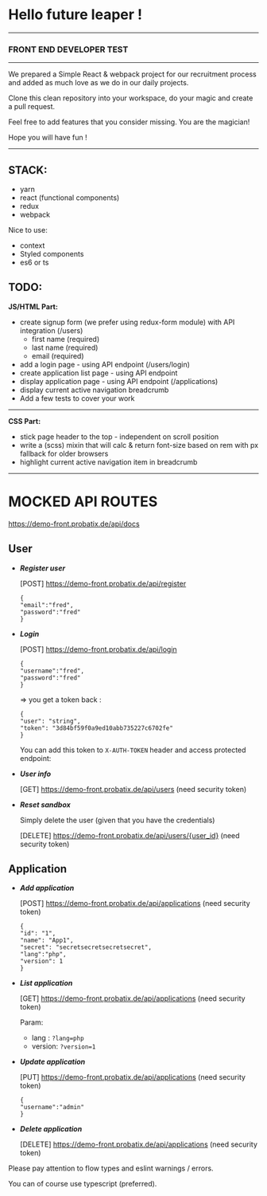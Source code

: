# Hello future leaper !
---
### FRONT END DEVELOPER TEST
***
We prepared a Simple React & webpack project for our recruitment process and added as much love as we do in our daily projects.

Clone this clean repository into your workspace, do your magic and create a pull request.

Feel free to add features that you consider missing. You are the magician!

Hope you will have fun !

---
**STACK:**
---
+ yarn
+ react (functional components)
+ redux
+ webpack

Nice to use:
+ context
+ Styled components
+ es6 or ts

**TODO:**
---
**JS/HTML Part:**
+ create signup form (we prefer using redux-form module) with API integration (/users)
    * first name (required)
    * last name (required)
    * email (required)
+ add a login page - using API endpoint (/users/login)
+ create application list page - using API endpoint
+ display application page - using API endpoint (/applications)
+ display current active navigation breadcrumb
+ Add a few tests to cover your work

---
**CSS Part:**
+ stick page header to the top - independent on scroll position
+ write a (scss) mixin that will calc & return font-size based on rem with px fallback for older browsers
+ highlight current active navigation item in breadcrumb

---
MOCKED API ROUTES
===
https://demo-front.probatix.de/api/docs

User
---

+ ***Register user***

  [POST] https://demo-front.probatix.de/api/register
  
  ```
  {
  "email":"fred",
  "password":"fred"
  }
  ```
+ ***Login***

  [POST] https://demo-front.probatix.de/api/login

  ```
  {
  "username":"fred",
  "password":"fred"
  }
  ```
  => you get a token back :
  ```
  {
  "user": "string",
  "token": "3d84bf59f0a9ed10abb735227c6702fe"
  }
  ```
  You can add this token to `X-AUTH-TOKEN` header and access protected endpoint:


+ ***User info***

  [GET] https://demo-front.probatix.de/api/users (need security token)


+ ***Reset sandbox***

  Simply delete the user (given that you have the credentials)

  [DELETE] https://demo-front.probatix.de/api/users/{user_id} (need security token)


Application
---

+ ***Add application*** 

  [POST] https://demo-front.probatix.de/api/applications (need security token)
  ```
  {
  "id": "1",
  "name": "App1",
  "secret": "secretsecretsecretsecret",
  "lang":"php",
  "version": 1
  }
  ```
+ ***List application***

  [GET] https://demo-front.probatix.de/api/applications (need security token)
  
  Param:
  + lang : ```?lang=php```
  + version: ```?version=1```


+ ***Update application***
    
  [PUT] https://demo-front.probatix.de/api/applications (need security token)
    ```
    {
    "username":"admin"
    }
    ```

+ ***Delete application***

  [DELETE] https://demo-front.probatix.de/api/applications (need security token)


Please pay attention to flow types and eslint warnings / errors.

You can of course use typescript (preferred).
